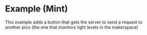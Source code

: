 # Example (Mint)

This example adds a button that gets the server to send a request to another pico (the one that monitors light levels in the makerspace)
